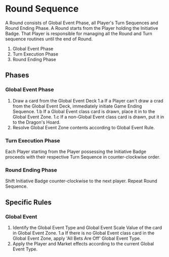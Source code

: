 # Round Sequence

A Round consists of Global Event Phase, all Player's Turn Sequences and Round Ending Phase. A Round starts from the Player holding the Initiative Badge. That Player is responsible for managing all the Round and Turn sequence routines until the end of Round.

1. Global Event Phase 
2. Turn Execution Phase
3. Round Ending Phase

## Phases

### Global Event Phase

1. Draw a card from the Global Event Deck
  1.a If a Player can't draw a crad from the Global Event Deck, immediately initiate Game Ending Sequence.
  1.b If a Global Event class card is drawn, place it in to the Global Event Zone.
  1.c If a non-Global Event class card is drawn, put it in to the Dragon's Hoard.
2. Resolve Global Event Zone contents according to Global Event Rule.

### Turn Execution Phase

Each Player starting from the Player possessing the Initiative Badge proceeds with their respective Turn Sequence in counter-clockwise order.

### Round Ending Phase

Shift Initiative Badge counter-clockwise to the next player. Repeat Round Sequence.

## Specific Rules

### Global Event

1. Identify the Global Event Type and Global Event Scale Value of the card in Global Event Zone.
  1.a If there is no Global Event class card in the Global Event Zone, apply 'All Bets Are Off' Global Event Type.
2. Apply the Player and Market effects according to the current Global Event Type.
